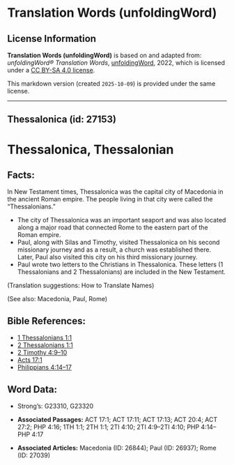 # Translation Words (unfoldingWord)

## License Information

**Translation Words (unfoldingWord)** is based on and adapted from: _unfoldingWord® Translation Words_, [unfoldingWord](https://unfoldingword.org/utw), 2022, which is licensed under a [CC BY-SA 4.0 license](https://creativecommons.org/licenses/by-sa/4.0/legalcode.en).

This markdown version (created `2025-10-09`) is provided under the same license.



--------------------------------

## Thessalonica (id: 27153)

Thessalonica, Thessalonian
==========================

Facts:
------

In New Testament times, Thessalonica was the capital city of Macedonia in the ancient Roman empire. The people living in that city were called the “Thessalonians.”

* The city of Thessalonica was an important seaport and was also located along a major road that connected Rome to the eastern part of the Roman empire.
* Paul, along with Silas and Timothy, visited Thessalonica on his second missionary journey and as a result, a church was established there. Later, Paul also visited this city on his third missionary journey.
* Paul wrote two letters to the Christians in Thessalonica. These letters (1 Thessalonians and 2 Thessalonians) are included in the New Testament.

(Translation suggestions: How to Translate Names)

(See also: Macedonia, Paul, Rome)

Bible References:
-----------------

* [1 Thessalonians 1:1](https://ref.ly/1Thess1:1)
* [2 Thessalonians 1:1](https://ref.ly/2Thess1:1)
* [2 Timothy 4:9–10](https://ref.ly/2Tim4:9-2Tim4:10)
* [Acts 17:1](https://ref.ly/Acts17:1)
* [Philippians 4:14–17](https://ref.ly/Phil4:14-Phil4:17)

Word Data:
----------

* Strong’s: G23310, G23320

* **Associated Passages:** ACT 17:1; ACT 17:11; ACT 17:13; ACT 20:4; ACT 27:2; PHP 4:16; 1TH 1:1; 2TH 1:1; 2TI 4:10; 2TI 4:9–2TI 4:10; PHP 4:14–PHP 4:17
* **Associated Articles:** Macedonia (ID: 26844); Paul (ID: 26937); Rome (ID: 27039)

